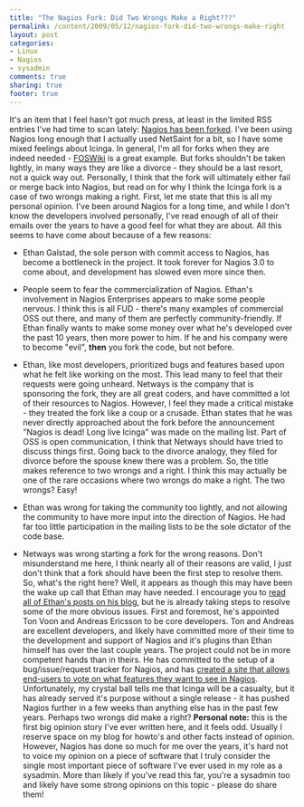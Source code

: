 ```yaml
---
title: "The Nagios Fork: Did Two Wrongs Make a Right???"
permalink: /content/2009/05/12/nagios-fork-did-two-wrongs-make-right
layout: post
categories:
- Linux
- Nagios
- sysadmin
comments: true
sharing: true
footer: true
---
```

It's an item that I feel hasn't got much press, at least in the limited RSS
entries I've had time to scan lately: [Nagios has been
forked](http://www.icinga.org/). I've been using Nagios long enough that I
actually used NetSaint for a bit, so I have some mixed feelings about Icinga.
In general, I'm all for forks when they are indeed needed -
[FOSWiki](http://foswiki.org/) is a great example. But forks shouldn't be
taken lightly, in many ways they are like a divorce - they should be a last
resort, not a quick way out. Personally, I think that the fork will ultimately
either fail or merge back into Nagios, but read on for why I think the Icinga
fork is a case of two wrongs making a right.  First, let me state that this is
all my personal opinion. I've been around Nagios for a long time, and while I
don't know the developers involved personally, I've read enough of all of
their emails over the years to have a good feel for what they are about. All
this seems to have come about because of a few reasons:

  * Ethan Galstad, the sole person with commit access to Nagios, has become a bottleneck in the project. It took forever for Nagios 3.0 to come about, and development has slowed even more since then.
  * People seem to fear the commercialization of Nagios. Ethan's involvement in Nagios Enterprises appears to make some people nervous. I think this is all FUD - there's many examples of commercial OSS out there, and many of them are perfectly community-friendly. If Ethan finally wants to make some money over what he's developed over the past 10 years, then more power to him. If he and his company were to become "evil", **then** you fork the code, but not before.
  * Ethan, like most developers, prioritized bugs and features based upon what he felt like working on the most. This lead many to feel that their requests were going unheard.
Netways is the company that is sponsoring the fork, they are all great coders,
and have committed a lot of their resources to Nagios. However, I feel they
made a critical mistake - they treated the fork like a coup or a crusade.
Ethan states that he was never directly approached about the fork before the
announcement "Nagios is dead! Long live Icinga" was made on the mailing list.
Part of OSS is open communication, I think that Netways should have tried to
discuss things first. Going back to the divorce analogy, they filed for
divorce before the spouse knew there was a problem. So, the title makes
reference to two wrongs and a right. I think this may actually be one of the
rare occasions where two wrongs do make a right. The two wrongs? Easy!

  * Ethan was wrong for taking the community too lightly, and not allowing the community to have more input into the direction of Nagios. He had far too little participation in the mailing lists to be the sole dictator of the code base.
  * Netways was wrong starting a fork for the wrong reasons. Don't misunderstand me here, I think nearly all of their reasons are valid, I just don't think that a fork should have been the first step to resolve them.
So, what's the right here? Well, it appears as though this may have been the
wake up call that Ethan may have needed. I encourage you to [read all of
Ethan's posts on his blog](http://community.nagios.org/), but he is already
taking steps to resolve some of the more obvious issues. First and foremost,
he's appointed Ton Voon and Andreas Ericsson to be core developers. Ton and
Andreas are excellent developers, and likely have committed more of their time
to the development and support of Nagios and it's plugins than Ethan himself
has over the last couple years. The project could not be in more competent
hands than in theirs. He has committed to the setup of a bug/issue/request
tracker for Nagios, and has [created a site that allows end-users to vote on
what features they want to see in Nagios](http://ideas.nagios.org/).
Unfortunately, my crystal ball tells me that Icinga will be a casualty, but it
has already served it's purpose without a single release - it has pushed
Nagios further in a few weeks than anything else has in the past few years.
Perhaps two wrongs did make a right? **Personal note:** this is the first big
opinion story I've ever written here, and it feels odd. Usually I reserve
space on my blog for howto's and other facts instead of opinion. However,
Nagios has done so much for me over the years, it's hard not to voice my
opinion on a piece of software that I truly consider the single most important
piece of software I've ever used in my role as a sysadmin. More than likely if
you've read this far, you're a sysadmin too and likely have some strong
opinions on this topic - please do share them!

